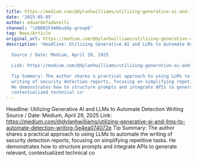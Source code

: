 ```yaml
---
title: https://medium.com/@dylanhwilliams/utilizing-generative-ai-and-llms-to-automate-detection-writing-5e4ea074072e
date: '2025-05-05'
author: eduardofadanelli
channel: "\U0001F4A0buddy-group6"
tag: News/Article
original_url: https://medium.com/@dylanhwilliams/utilizing-generative-ai-and-llms-to-automate-detection-writing-5e4ea074072e
description: 'Headline: Utilizing Generative AI and LLMs to Automate Detection Writing

  Source / Date: Medium, April 29, 2025

  Link: https://medium.com/@dylanhwilliams/utilizing-generative-ai-and-llms-to-automate-detection-writing-5e4ea074072e

  Tip Summary: The author shares a practical approach to using LLMs to automate the
  writing of security detection reports, focusing on simplifying repetitive tasks.
  He demonstrates how to structure prompts and integrate APIs to generate relevant,
  contextualized technical co'
---
```


Headline: Utilizing Generative AI and LLMs to Automate Detection Writing
Source / Date: Medium, April 29, 2025
Link: https://medium.com/@dylanhwilliams/utilizing-generative-ai-and-llms-to-automate-detection-writing-5e4ea074072e
Tip Summary: The author shares a practical approach to using LLMs to automate the writing of security detection reports, focusing on simplifying repetitive tasks. He demonstrates how to structure prompts and integrate APIs to generate relevant, contextualized technical co